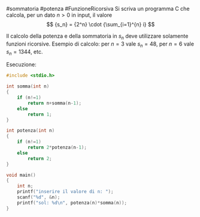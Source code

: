 #sommatoria #potenza #FunzioneRicorsiva 
Si scriva un programma C che calcola, per un dato $n > 0$ in input, il valore
$$
  {s_n} = {2^n} \cdot {\sum_{i=1}^{n} i}
$$

Il calcolo della potenza e della sommatoria in $s_n$ deve utilizzare solamente funzioni ricorsive.
Esempio di calcolo: per $n = 3$ vale $s_n = 48$, per $n = 6$ vale $s_n = 1344$, etc.

Esecuzione:
```c
#include <stdio.h>

int somma(int n)
{
    if (n!=1)
        return n+somma(n-1);
    else
        return 1;    
}

int potenza(int n)
{
    if (n!=1)
        return 2*potenza(n-1);
    else
        return 2;
}

void main()
{
    int n;
    printf("inserire il valore di n: ");
    scanf("%d", &n);
    printf("sol: %d\n", potenza(n)*somma(n));
}
```
